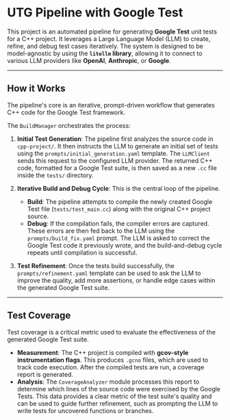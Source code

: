 # UTG Pipeline with Google Test

This project is an automated pipeline for generating **Google Test** unit tests for a C++ project. It leverages a Large Language Model (LLM) to create, refine, and debug test cases iteratively. The system is designed to be model-agnostic by using the **`litellm` library**, allowing it to connect to various LLM providers like **OpenAI**, **Anthropic**, or **Google**.

---

## How it Works

The pipeline's core is an iterative, prompt-driven workflow that generates C++ code for the Google Test framework.

The `BuildManager` orchestrates the process:

1.  **Initial Test Generation**: The pipeline first analyzes the source code in `cpp-project/`. It then instructs the LLM to generate an initial set of tests using the `prompts/initial_generation.yaml` template. The `LLMClient` sends this request to the configured LLM provider. The returned C++ code, formatted for a Google Test suite, is then saved as a new `.cc` file inside the `tests/` directory.

2.  **Iterative Build and Debug Cycle**: This is the central loop of the pipeline.
    * **Build**: The pipeline attempts to compile the newly created Google Test file (`tests/test_main.cc`) along with the original C++ project source.
    * **Debug**: If the compilation fails, the compiler errors are captured. These errors are then fed back to the LLM using the `prompts/build_fix.yaml` prompt. The LLM is asked to correct the Google Test code it previously wrote, and the build-and-debug cycle repeats until compilation is successful.

3.  **Test Refinement**: Once the tests build successfully, the `prompts/refinement.yaml` template can be used to ask the LLM to improve the quality, add more assertions, or handle edge cases within the generated Google Test suite.

---

## Test Coverage

Test coverage is a critical metric used to evaluate the effectiveness of the generated Google Test suite.

* **Measurement**: The C++ project is compiled with **gcov-style instrumentation flags**. This produces `.gcno` files, which are used to track code execution. After the compiled tests are run, a coverage report is generated.
* **Analysis**: The `CoverageAnalyzer` module processes this report to determine which lines of the source code were exercised by the Google Tests. This data provides a clear metric of the test suite's quality and can be used to guide further refinement, such as prompting the LLM to write tests for uncovered functions or branches.